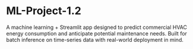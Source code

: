 # ML-Project-1.2
A machine learning + Streamlit app designed to predict commercial HVAC energy consumption and anticipate potential maintenance needs. Built for batch inference on time-series data with real-world deployment in mind.
